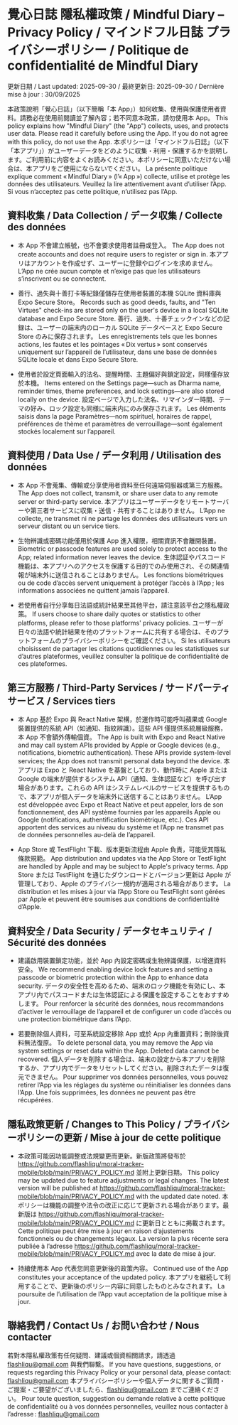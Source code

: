 # 覺心日誌 隱私權政策 / Mindful Diary – Privacy Policy / マインドフル日誌 プライバシーポリシー / Politique de confidentialité de Mindful Diary

更新日期 / Last updated: 2025-09-30 / 最終更新日: 2025-09-30 / Dernière mise à jour : 30/09/2025

本政策說明「覺心日誌」（以下簡稱「本 App」）如何收集、使用與保護使用者資料。請務必在使用前閱讀並了解內容；若不同意本政策，請勿使用本 App。
This policy explains how "Mindful Diary" (the "App") collects, uses, and protects user data. Please read it carefully before using the App. If you do not agree with this policy, do not use the App.
本ポリシーは「マインドフル日誌」（以下「本アプリ」）がユーザーデータをどのように収集・利用・保護するかを説明します。ご利用前に内容をよくお読みください。本ポリシーに同意いただけない場合は、本アプリをご使用にならないでください。
La présente politique explique comment « Mindful Diary » (l’« App ») collecte, utilise et protège les données des utilisateurs. Veuillez la lire attentivement avant d’utiliser l’App. Si vous n’acceptez pas cette politique, n’utilisez pas l’App.

## 資料收集 / Data Collection / データ収集 / Collecte des données

- 本 App 不會建立帳號，也不會要求使用者註冊或登入。
  The App does not create accounts and does not require users to register or sign in.
  本アプリはアカウントを作成せず、ユーザーに登録やログインを求めません。
  L’App ne crée aucun compte et n’exige pas que les utilisateurs s’inscrivent ou se connectent.

- 善行、過失與十善打卡等紀錄僅儲存在使用者裝置的本機 SQLite 資料庫與 Expo Secure Store。
  Records such as good deeds, faults, and "Ten Virtues" check-ins are stored only on the user's device in a local SQLite database and Expo Secure Store.
  善行、過失、十善チェックインなどの記録は、ユーザーの端末内のローカル SQLite データベースと Expo Secure Store のみに保存されます。
  Les enregistrements tels que les bonnes actions, les fautes et les pointages « Dix vertus » sont conservés uniquement sur l’appareil de l’utilisateur, dans une base de données SQLite locale et dans Expo Secure Store.

- 使用者於設定頁面輸入的法名、提醒時間、主題偏好與鎖定設定，同樣僅存放於本機。
  Items entered on the Settings page—such as Dharma name, reminder times, theme preferences, and lock settings—are also stored locally on the device.
  設定ページで入力した法名、リマインダー時間、テーマの好み、ロック設定も同様に端末内にのみ保存されます。
  Les éléments saisis dans la page Paramètres—nom spirituel, horaires de rappel, préférences de thème et paramètres de verrouillage—sont également stockés localement sur l’appareil.

## 資料使用 / Data Use / データ利用 / Utilisation des données

- 本 App 不會蒐集、傳輸或分享使用者資料至任何遠端伺服器或第三方服務。
  The App does not collect, transmit, or share user data to any remote server or third-party service.
  本アプリはユーザーデータをリモートサーバーや第三者サービスに収集・送信・共有することはありません。
  L’App ne collecte, ne transmet ni ne partage les données des utilisateurs vers un serveur distant ou un service tiers.

- 生物辨識或密碼功能僅用於保護 App 進入權限，相關資訊不會離開裝置。
  Biometric or passcode features are used solely to protect access to the App; related information never leaves the device.
  生体認証やパスコード機能は、本アプリへのアクセスを保護する目的でのみ使用され、その関連情報が端末外に送信されることはありません。
  Les fonctions biométriques ou de code d’accès servent uniquement à protéger l’accès à l’App ; les informations associées ne quittent jamais l’appareil.

- 若使用者自行分享每日法語或統計結果至其他平台，請注意該平台之隱私權政策。
  If users choose to share daily quotes or statistics to other platforms, please refer to those platforms' privacy policies.
  ユーザーが日々の法語や統計結果を他のプラットフォームに共有する場合は、そのプラットフォームのプライバシーポリシーをご確認ください。
  Si les utilisateurs choisissent de partager les citations quotidiennes ou les statistiques sur d’autres plateformes, veuillez consulter la politique de confidentialité de ces plateformes.

## 第三方服務 / Third-Party Services / サードパーティサービス / Services tiers

- 本 App 基於 Expo 與 React Native 架構，於運作時可能呼叫蘋果或 Google 裝置提供的系統 API（如通知、指紋辨識）。這些 API 僅提供系統層級服務，本 App 不會額外傳輸個資。
  The App is built with Expo and React Native and may call system APIs provided by Apple or Google devices (e.g., notifications, biometric authentication). These APIs provide system-level services; the App does not transmit personal data beyond the device.
  本アプリは Expo と React Native を基盤としており、動作時に Apple または Google の端末が提供するシステム API（通知、生体認証など）を呼び出す場合があります。これらの API はシステムレベルのサービスを提供するもので、本アプリが個人データを端末外に送信することはありません。
  L’App est développée avec Expo et React Native et peut appeler, lors de son fonctionnement, des API système fournies par les appareils Apple ou Google (notifications, authentification biométrique, etc.). Ces API apportent des services au niveau du système et l’App ne transmet pas de données personnelles au-delà de l’appareil.

- App Store 或 TestFlight 下載、版本更新流程由 Apple 負責，可能受其隱私條款規範。
  App distribution and updates via the App Store or TestFlight are handled by Apple and may be subject to Apple's privacy terms.
  App Store または TestFlight を通じたダウンロードとバージョン更新は Apple が管理しており、Apple のプライバシー規約が適用される場合があります。
  La distribution et les mises à jour via l’App Store ou TestFlight sont gérées par Apple et peuvent être soumises aux conditions de confidentialité d’Apple.

## 資料安全 / Data Security / データセキュリティ / Sécurité des données

- 建議啟用裝置鎖定功能，並於 App 內設定密碼或生物辨識保護，以增進資料安全。
  We recommend enabling device lock features and setting a passcode or biometric protection within the App to enhance data security.
  データの安全性を高めるため、端末のロック機能を有効にし、本アプリ内でパスコードまたは生体認証による保護を設定することをおすすめします。
  Pour renforcer la sécurité des données, nous recommandons d’activer le verrouillage de l’appareil et de configurer un code d’accès ou une protection biométrique dans l’App.

- 若要刪除個人資料，可至系統設定移除 App 或於 App 內重置資料；刪除後資料無法復原。
  To delete personal data, you may remove the App via system settings or reset data within the App. Deleted data cannot be recovered.
  個人データを削除する場合は、端末の設定から本アプリを削除するか、アプリ内でデータをリセットしてください。削除されたデータは復元できません。
  Pour supprimer vos données personnelles, vous pouvez retirer l’App via les réglages du système ou réinitialiser les données dans l’App. Une fois supprimées, les données ne peuvent pas être récupérées.

## 隱私政策更新 / Changes to This Policy / プライバシーポリシーの更新 / Mise à jour de cette politique

- 本政策可能因功能調整或法規變更而更新。新版政策將發布於 https://github.com/flashliqu/moral-tracker-mobile/blob/main/PRIVACY_POLICY.md 並附上更新日期。
  This policy may be updated due to feature adjustments or legal changes. The latest version will be published at https://github.com/flashliqu/moral-tracker-mobile/blob/main/PRIVACY_POLICY.md with the updated date noted.
  本ポリシーは機能の調整や法令の改正に応じて更新される場合があります。最新版は https://github.com/flashliqu/moral-tracker-mobile/blob/main/PRIVACY_POLICY.md に更新日とともに掲載されます。
  Cette politique peut être mise à jour en raison d’ajustements fonctionnels ou de changements légaux. La version la plus récente sera publiée à l’adresse https://github.com/flashliqu/moral-tracker-mobile/blob/main/PRIVACY_POLICY.md avec la date de mise à jour.

- 持續使用本 App 代表您同意更新後的政策內容。
  Continued use of the App constitutes your acceptance of the updated policy.
  本アプリを継続して利用することで、更新後のポリシー内容に同意したものとみなされます。
  La poursuite de l’utilisation de l’App vaut acceptation de la politique mise à jour.

## 聯絡我們 / Contact Us / お問い合わせ / Nous contacter

若對本隱私權政策有任何疑問、建議或個資相關請求，請透過 flashliqu@gmail.com 與我們聯繫。
If you have questions, suggestions, or requests regarding this Privacy Policy or your personal data, please contact: flashliqu@gmail.com
本プライバシーポリシーや個人データに関するご質問・ご提案・ご要望がございましたら、flashliqu@gmail.com までご連絡ください。
Pour toute question, suggestion ou demande relative à cette politique de confidentialité ou à vos données personnelles, veuillez nous contacter à l’adresse : flashliqu@gmail.com
